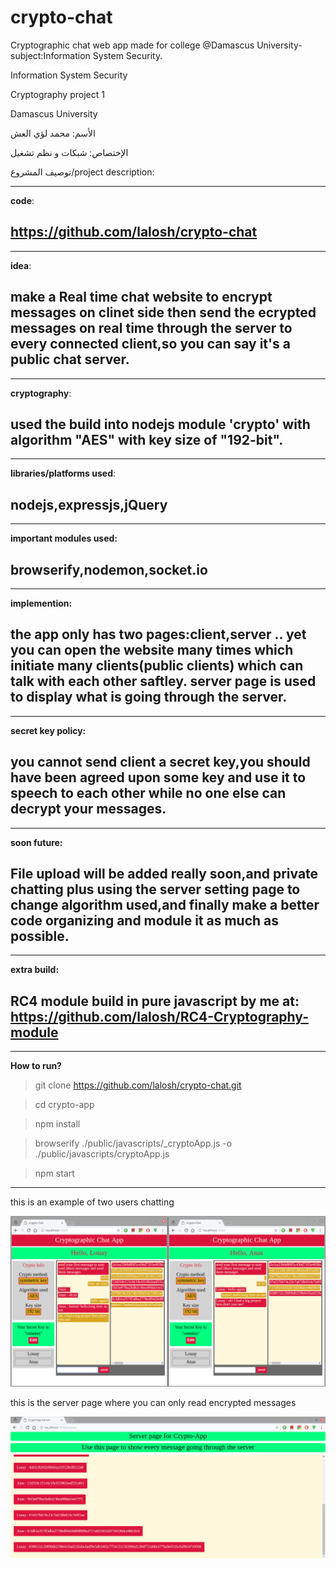 # crypto-chat
Cryptographic chat web app made for college @Damascus University-subject:Information System Security.


Information System Security

Cryptography project 1

Damascus University

الأسم: محمد لؤي العش


الإختصاص: شبكات و نظم تشغيل


توصيف المشروع/project description:


-------------------------------
**code**:

https://github.com/lalosh/crypto-chat
-------------------------------

-------------------------------
**idea**: 

make a Real time chat website to encrypt messages on clinet side then send the ecrypted messages on real time through the server to every connected client,so you can say it's a public chat server.
-------------------------------


-------------------------------
**cryptography**: 

used the build into nodejs module 'crypto' with algorithm "AES" with key size of "192-bit".
-------------------------------


-------------------------------
**libraries/platforms used**:

nodejs,expressjs,jQuery
-------------------------------


-------------------------------
**important modules used:**

browserify,nodemon,socket.io
-------------------------------



-------------------------------
**implemention:**


the app only has two pages:client,server .. yet you can open the website many times which initiate many clients(public clients) which can talk with each other saftley.
server page is used to display what is going through the server.
-------------------------------

-------------------------------
**secret key policy:**


you cannot send client a secret key,you should have been agreed upon some key and use it to speech to each other while no one else can decrypt your messages.
-------------------------------


-------------------------------
**soon future:**

File upload will be added really soon,and private chatting plus using the server setting page to change algorithm used,and finally make a better code organizing and module it as much as possible.
-------------------------------


-------------------------------
**extra build:**


RC4 module build in pure javascript by me at:
https://github.com/lalosh/RC4-Cryptography-module
-------------------------------


-------------------------------
**How to run?**

> git clone https://github.com/lalosh/crypto-chat.git

> cd crypto-app

> npm install

> browserify ./public/javascripts/_cryptoApp.js -o ./public/javascripts/cryptoApp.js

> npm start


-------------------------------

this is an example of two users chatting

<img src="screenshot1.png">


this is the server page where you can only read encrypted messages

<img src="screenshot2.png">

